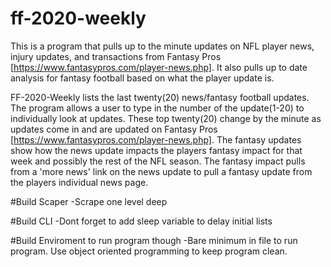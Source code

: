 # ff-2020-weekly

  This is a program that pulls up to the minute updates on NFL player news, injury updates, and transactions from Fantasy Pros [https://www.fantasypros.com/player-news.php]. It also pulls up to date analysis for fantasy football based on what the player update is. 

FF-2020-Weekly lists the last twenty(20) news/fantasy football updates. The program allows a user to type in the number of the update(1-20) to individually look at updates. These top twenty(20) change by the minute as updates come in and are updated on Fantasy Pros [https://www.fantasypros.com/player-news.php]. The fantasy updates show how the news update impacts the players fantasy impact for that week and possibly the rest of the NFL season. The fantasy impact pulls from a 'more news' link on the news update to pull a fantasy update from the players individual news page.



#Build Scaper
  -Scrape one level deep

#Build CLI
  -Dont forget to add sleep variable to delay initial lists

#Build Enviroment to run program though
  -Bare minimum in file to run program. Use object oriented programming to keep program clean.
